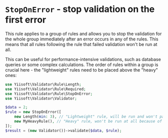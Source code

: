 # `StopOnError` - stop validation on the first error

This rule applies to a group of rules and allows you to stop the validation for the whole group immediately after
an error occurs in any of the rules. This means that all rules following the rule that failed validation won't be
run at all. 

This can be useful for performance-intensive validations, such as database queries or some complex calculations. 
The order of rules within a group is crucial here - the "lightweight" rules need to be placed above the "heavy" ones:

```php
use Yiisoft\Validator\Rule\Length;
use Yiisoft\Validator\Rule\Required;
use Yiisoft\Validator\Rule\StopOnError;
use Yiisoft\Validator\Validator;

$data = 2;
$rule = new StopOnError([
    new Length(min: 3), // "Lightweight" rule, will be run and won't pass the validation.
    new MyHeavyRule(), // "Heavy" rule, won't be run at all because of the existing error.
]);
$result = (new Validator())->validate($data, $rule);
```
